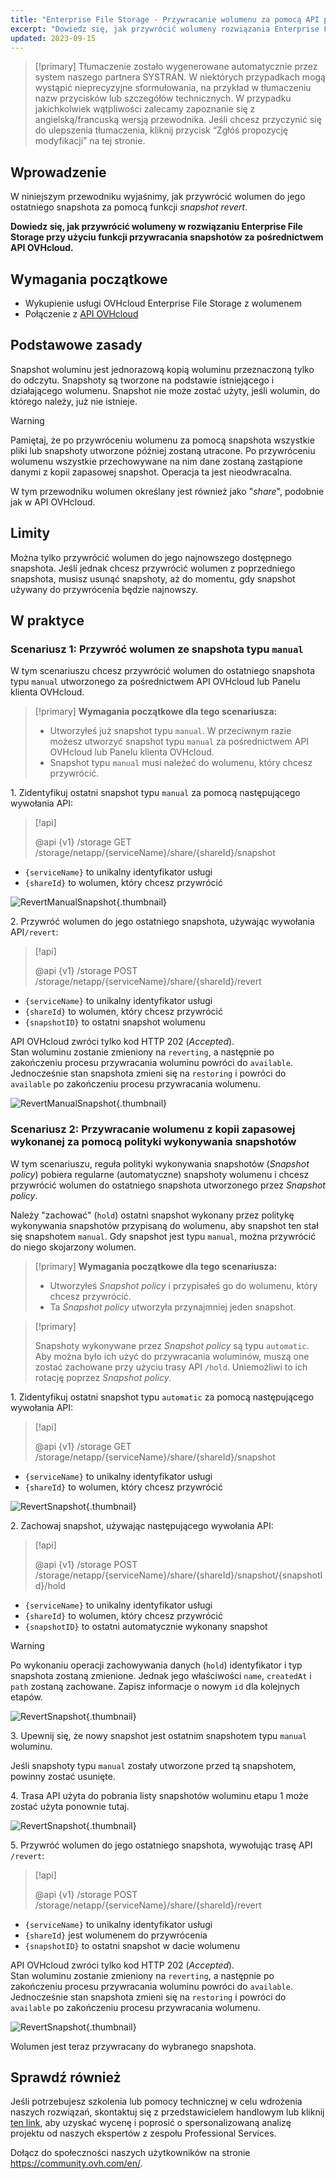 ```yaml
---
title: "Enterprise File Storage - Przywracanie wolumenu za pomocą API przywracania snapshotów"
excerpt: "Dowiedz się, jak przywrócić wolumeny rozwiązania Enterprise File Storage przy użyciu funkcji przywracania snapshotów dostarczonej przez API OVHcloud"
updated: 2023-09-15
---
```


> [!primary]
> Tłumaczenie zostało wygenerowane automatycznie przez system naszego partnera SYSTRAN. W niektórych przypadkach mogą wystąpić nieprecyzyjne sformułowania, na przykład w tłumaczeniu nazw przycisków lub szczegółów technicznych. W przypadku jakichkolwiek wątpliwości zalecamy zapoznanie się z angielską/francuską wersją przewodnika. Jeśli chcesz przyczynić się do ulepszenia tłumaczenia, kliknij przycisk “Zgłóś propozycję modyfikacji” na tej stronie.
>

## Wprowadzenie

W niniejszym przewodniku wyjaśnimy, jak przywrócić wolumen do jego ostatniego snapshota za pomocą funkcji *snapshot revert*.

**Dowiedz się, jak przywrócić wolumeny w rozwiązaniu Enterprise File Storage przy użyciu funkcji przywracania snapshotów za pośrednictwem API OVHcloud.**

## Wymagania początkowe

- Wykupienie usługi OVHcloud Enterprise File Storage z wolumenem
- Połączenie z [API OVHcloud](https://api.ovh.com/)

## Podstawowe zasady

Snapshot woluminu jest jednorazową kopią woluminu przeznaczoną tylko do odczytu.
Snapshoty są tworzone na podstawie istniejącego i działającego wolumenu. Snapshot nie może zostać użyty, jeśli wolumin, do którego należy, już nie istnieje.

> [!warning]
>
> Pamiętaj, że po przywróceniu wolumenu za pomocą snapshota wszystkie pliki lub snapshoty utworzone później zostaną utracone. Po przywróceniu wolumenu wszystkie przechowywane na nim dane zostaną zastąpione danymi z kopii zapasowej snapshot. Operacja ta jest nieodwracalna.
>

W tym przewodniku wolumen określany jest również jako "*share*", podobnie jak w API OVHcloud.

## Limity

Można tylko przywrócić wolumen do jego najnowszego dostępnego snapshota. Jeśli jednak chcesz przywrócić wolumen z poprzedniego snapshota, musisz usunąć snapshoty, aż do momentu, gdy snapshot używany do przywrócenia będzie najnowszy.

## W praktyce

### Scenariusz 1: Przywróć wolumen ze snapshota typu `manual`

W tym scenariuszu chcesz przywrócić wolumen do ostatniego snapshota typu `manual` utworzonego za pośrednictwem API OVHcloud lub Panelu klienta OVHcloud.

> [!primary]
> **Wymagania początkowe dla tego scenariusza:**
>
> - Utworzyłeś już snapshot typu `manual`. W przeciwnym razie możesz utworzyć snapshot typu `manual` za pośrednictwem API OVHcloud lub Panelu klienta OVHcloud.
> - Snapshot typu `manual` musi należeć do wolumenu, który chcesz przywrócić.

1\. Zidentyfikuj ostatni snapshot typu `manual` za pomocą następującego wywołania API:

> [!api]
>
> @api {v1} /storage GET /storage/netapp/{serviceName}/share/{shareId}/snapshot
>

- `{serviceName}` to unikalny identyfikator usługi
- `{shareId}` to wolumen, który chcesz przywrócić 

![RevertManualSnapshot](images/use_case_1_step_1.png){.thumbnail}

2\. Przywróć wolumen do jego ostatniego snapshota, używając wywołania API`/revert`: 

> [!api]
>
> @api {v1} /storage POST /storage/netapp/{serviceName}/share/{shareId}/revert
>

- `{serviceName}` to unikalny identyfikator usługi
- `{shareId}` to wolumen, który chcesz przywrócić
- `{snapshotID}` to ostatni snapshot wolumenu

API OVHcloud zwróci tylko kod HTTP 202 (*Accepted*).<br>
Stan woluminu zostanie zmieniony na `reverting`, a następnie po zakończeniu procesu przywracania woluminu powróci do `available`. Jednocześnie stan snapshota zmieni się na `restoring` i powróci do `available` po zakończeniu procesu przywracania wolumenu.

![RevertManualSnapshot](images/use_case_1_step_2.png){.thumbnail}

### Scenariusz 2: Przywracanie wolumenu z kopii zapasowej wykonanej za pomocą polityki wykonywania snapshotów

W tym scenariuszu, reguła polityki wykonywania snapshotów (*Snapshot policy*) pobiera regularne (automatyczne) snapshoty wolumenu i chcesz przywrócić wolumen do ostatniego snapshota utworzonego przez *Snapshot policy*.

Należy "zachować" (`hold`) ostatni snapshot wykonany przez politykę wykonywania snapshotów przypisaną do wolumenu, aby snapshot ten stał się snapshotem `manual`. Gdy snapshot jest typu `manual`, można przywrócić do niego skojarzony wolumen.

> [!primary]
> **Wymagania początkowe dla tego scenariusza:**
>
> - Utworzyłeś *Snapshot policy* i przypisałeś go do wolumenu, który chcesz przywrócić.
> - Ta *Snapshot policy* utworzyła przynajmniej jeden snapshot.

> [!primary]
>
> Snapshoty wykonywane przez *Snapshot policy* są typu `automatic`. Aby można było ich użyć do przywracania woluminów, muszą one zostać zachowane przy użyciu trasy API `/hold`. Uniemożliwi to ich rotację poprzez *Snapshot policy*.
>

1\. Zidentyfikuj ostatni snapshot typu `automatic` za pomocą następującego wywołania API:

> [!api]
>
> @api {v1} /storage GET /storage/netapp/{serviceName}/share/{shareId}/snapshot
>

- `{serviceName}` to unikalny identyfikator usługi
- `{shareId}` to wolumen, który chcesz przywrócić

![RevertSnapshot](images/use_case_2_step_1.png){.thumbnail}

2\. Zachowaj snapshot, używając następującego wywołania API: 

> [!api]
>
> @api {v1} /storage POST /storage/netapp/{serviceName}/share/{shareId}/snapshot/{snapshotId}/hold

- `{serviceName}` to unikalny identyfikator usługi
- `{shareId}` to wolumen, który chcesz przywrócić
- `{snapshotID}` to ostatni automatycznie wykonany snapshot

> [!warning]
>
> Po wykonaniu operacji zachowywania danych (`hold`) identyfikator i typ snapshota zostaną zmienione. Jednak jego właściwości `name`, `createdAt` i `path` zostaną zachowane. Zapisz informacje o nowym `id` dla kolejnych etapów.
>

![RevertSnapshot](images/use_case_2_step_2.png){.thumbnail}

3\. Upewnij się, że nowy snapshot jest ostatnim snapshotem typu `manual` woluminu.

Jeśli snapshoty typu `manual` zostały utworzone przed tą snapshotem, powinny zostać usunięte.

4\. Trasa API użyta do pobrania listy snapshotów woluminu etapu 1 może zostać użyta ponownie tutaj.

![RevertSnapshot](images/use_case_2_step_3.png){.thumbnail}

5\. Przywróć wolumen do jego ostatniego snapshota, wywołując trasę API `/revert`:

> [!api]
>
> @api {v1} /storage POST /storage/netapp/{serviceName}/share/{shareId}/revert
>

- `{serviceName}` to unikalny identyfikator usługi
- `{shareId}` jest wolumenem do przywrócenia
- `{snapshotID}` to ostatni snapshot w dacie wolumenu

API OVHcloud zwróci tylko kod HTTP 202 (*Accepted*).<br>
Stan woluminu zostanie zmieniony na `reverting`, a następnie po zakończeniu procesu przywracania woluminu powróci do `available`. Jednocześnie stan snapshota zmieni się na `restoring` i powróci do `available` po zakończeniu procesu przywracania wolumenu.

![RevertSnapshot](images/use_case_2_step_4.png){.thumbnail}

Wolumen jest teraz przywracany do wybranego snapshota.

## Sprawdź również <a name="go-further"></a>

Jeśli potrzebujesz szkolenia lub pomocy technicznej w celu wdrożenia naszych rozwiązań, skontaktuj się z przedstawicielem handlowym lub kliknij [ten link](https://www.ovhcloud.com/pl/professional-services/), aby uzyskać wycenę i poprosić o spersonalizowaną analizę projektu od naszych ekspertów z zespołu Professional Services.

Dołącz do społeczności naszych użytkowników na stronie <https://community.ovh.com/en/>.
